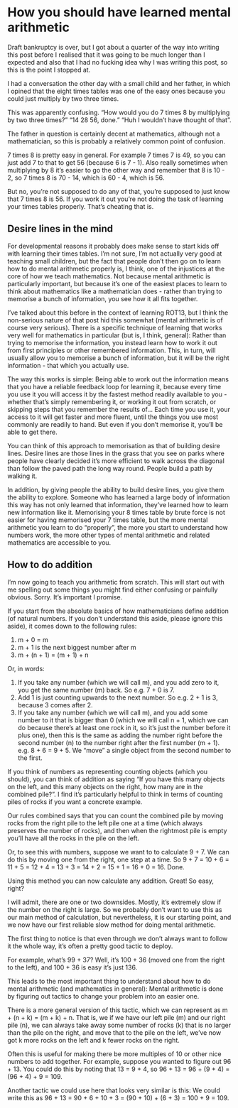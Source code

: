 # How you should have learned mental arithmetic

Draft bankruptcy is over, but I got about a quarter of the way into writing this post before I realised that it was going to be much longer than I expected and also that I had no fucking idea why I was writing this post, so this is the point I stopped at.


I had a conversation the other day with a small child and her father, in which I opined that the eight times tables was one of the easy ones because you could just multiply by two three times. 

This was apparently confusing. “How would you do 7 times 8 by multiplying by two three times?” “14 28 56, done.” “Huh I wouldn’t have thought of that”.

The father in question is certainly decent at mathematics, although not a mathematician,  so this is probably a relatively common point of confusion.

7 times 8 is pretty easy in general. For example 7 times 7 is 49, so you can just add 7 to that to get 56 (because 6 is 7 - 1). Also really sometimes when multiplying by 8 it’s easier to go the other way and remember that 8 is 10 - 2, so 7 times 8 is 70 - 14, which is 60 - 4, which is 56.

But no, you’re not supposed to do any of that, you’re supposed to just know that 7 times 8 is 56. If you work it out you’re not doing the task of learning your times tables properly. That’s cheating that is.

## Desire lines in the mind

For developmental reasons it probably does make sense to start kids off with learning their times tables. I’m not sure, I’m not actually very good at teaching small children, but the fact that people don’t then go on to learn how to do mental arithmetic properly is, I think, one of the injustices at the core of how we teach mathematics. Not because mental arithmetic is particularly important, but because it’s one of the easiest places to learn to think about mathematics like a mathematician does - rather than trying to memorise a bunch of information, you see how it all fits together.

I’ve talked about this before in the context of learning ROT13, but I think the non-serious nature of that post hid this somewhat (mental arithmetic is of course very serious). There is a specific technique of learning that works very well for mathematics in particular (but is, I think, general): Rather than trying to memorise the information, you instead learn how to work it out from first principles or other remembered information. This, in turn, will usually allow you to memorise a bunch of information, but it will be the right information - that which you actually use.

The way this works is simple: Being able to work out the information means that you have a reliable feedback loop for learning it, because every time you use it you will access it by the fastest method readily available to you - whether that’s simply remembering it, or working it out from scratch, or skipping steps that you remember the results of… Each time you use it, your access to it will get faster and more fluent, until the things you use most commonly are readily to hand. But even if you don’t memorise it, you’ll be able to get there.

You can think of this approach to memorisation as that of building desire lines. Desire lines are those lines in the grass that you see on parks where people have clearly decided it’s more efficient to walk across the diagonal than follow the paved path the long way round. People build a path by walking it.

In addition, by giving people the ability to build desire lines, you give them the ability to explore. Someone who has learned a large body of information this way has not only learned that information, they’ve learned how to learn new information like it. Memorising your 8 times table by brute force is not easier for having memorised your 7 times table, but the more mental arithmetic you learn to do “properly”, the more you start to understand how numbers work, the more other types of mental arithmetic and related mathematics are accessible to you.

## How to do addition

I’m now going to teach you arithmetic from scratch. This will start out with me spelling out some things you might find either confusing or painfully obvious. Sorry. It’s important I promise.

If you start from the absolute basics of how mathematicians define addition (of natural numbers. If you don't understand this aside, please ignore this aside), it comes down to the following rules:

1. m + 0 = m
2. m + 1 is the next biggest number after m
3. m + (n + 1) = (m + 1) + n

Or, in words:

1. If you take any number (which we will call m), and you add zero to it, you get the same number (m) back. So e.g. 7 + 0 is 7.
2. Add 1 is just counting upwards to the next number. So e.g. 2 + 1 is 3, because 3 comes after 2.
3. If you take any number (which we will call m), and you add some number to it that is bigger than 0 (which we will call n + 1, which we can do because there’s at least one rock in it, so it’s just the number before it plus one), then this is the same as adding the number right before the second number (n) to the number right after the first number (m + 1). e.g. 8 + 6 = 9 + 5. We “move” a single object from the second number to the first.

If you think of numbers as representing counting objects (which you should), you can think of addition as saying “If you have this many objects on the left, and this many objects on the right, how many are in the combined pile?”. I find it’s particularly helpful to think in terms of counting piles of rocks if you want a concrete example. 

Our rules combined says that you can count the combined pile by moving rocks from the right pile to the left pile one at a time (which always preserves the number of rocks), and then when the rightmost pile is empty you’ll have all the rocks in the pile on the left.

Or, to see this with numbers, suppose we want to to calculate 9 + 7. We can do this by moving one from the right, one step at a time. So 9 + 7 = 10 + 6 = 11 + 5 = 12 + 4 = 13 + 3 = 14 + 2 = 15 + 1 = 16 + 0 = 16. Done.

Using this method you can now calculate any addition. Great! So easy, right?

I will admit, there are one or two downsides. Mostly, it’s extremely slow if the number on the right is large. So we probably don’t want to use this as our main method of calculation, but nevertheless, it is our starting point, and we now have our first reliable slow method for doing mental arithmetic.

The first thing to notice is that even through we don’t always want to follow it the whole way, it’s often a pretty good tactic to deploy.

For example, what’s 99 + 37? Well, it’s 100 + 36 (moved one from the right to the left), and 100 + 36 is easy it’s just 136.

This leads to the most important thing to understand about how to do mental arithmetic (and mathematics in general): Mental arithmetic is done by figuring out tactics to change your problem into an easier one.

There is a more general version of this tactic, which we can represent as m + (n + k) = (m + k) + n. That is, we if we have our left pile (m) and our right pile (n), we can always take away some number of rocks (k) that is no larger than the pile on the right, and move that to the pile on the left, we’ve now got k more rocks on the left and k fewer rocks on the right. 

Often this is useful for making there be more multiples of 10 or other nice numbers to add together. For example, suppose you wanted to figure out 96 + 13. You could do this by noting that 13 = 9 + 4, so 96 + 13 = 96 + (9 + 4) = (96 + 4) + 9 = 109.

Another tactic we could use here that looks very similar is this: We could write this as 96 + 13 = 90 + 6 + 10 + 3 = (90 + 10) + (6 + 3) = 100 + 9 = 109.
